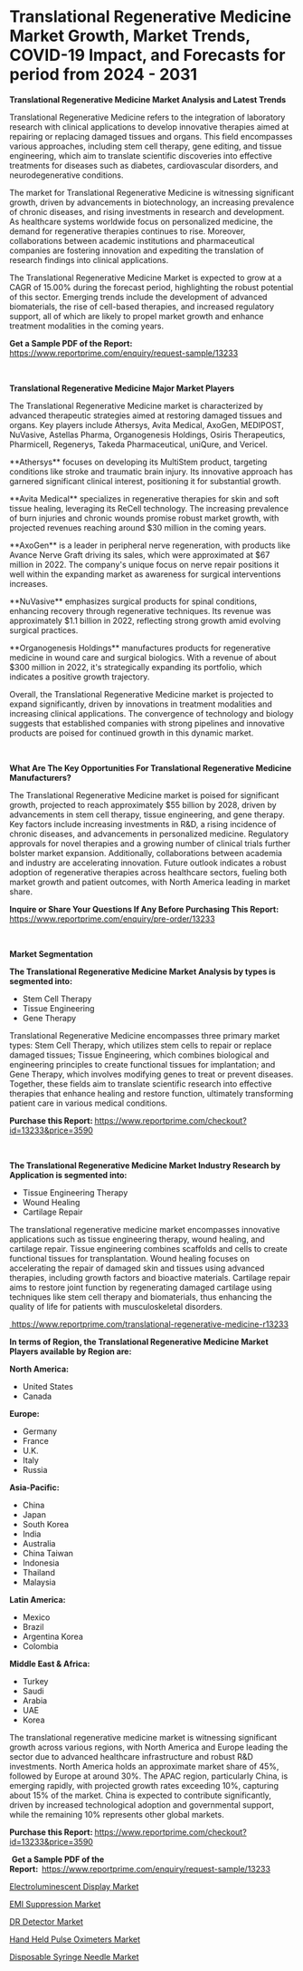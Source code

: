 <p><h1>Translational Regenerative Medicine Market Growth, Market Trends, COVID-19 Impact, and Forecasts for period from 2024 - 2031</h1></p><p><strong>Translational Regenerative Medicine Market Analysis and Latest Trends</strong></p>
<p><p>Translational Regenerative Medicine refers to the integration of laboratory research with clinical applications to develop innovative therapies aimed at repairing or replacing damaged tissues and organs. This field encompasses various approaches, including stem cell therapy, gene editing, and tissue engineering, which aim to translate scientific discoveries into effective treatments for diseases such as diabetes, cardiovascular disorders, and neurodegenerative conditions.</p><p>The market for Translational Regenerative Medicine is witnessing significant growth, driven by advancements in biotechnology, an increasing prevalence of chronic diseases, and rising investments in research and development. As healthcare systems worldwide focus on personalized medicine, the demand for regenerative therapies continues to rise. Moreover, collaborations between academic institutions and pharmaceutical companies are fostering innovation and expediting the translation of research findings into clinical applications.</p><p>The Translational Regenerative Medicine Market is expected to grow at a CAGR of 15.00% during the forecast period, highlighting the robust potential of this sector. Emerging trends include the development of advanced biomaterials, the rise of cell-based therapies, and increased regulatory support, all of which are likely to propel market growth and enhance treatment modalities in the coming years.</p></p>
<p><strong>Get a Sample PDF of the Report:&nbsp;</strong> <a href="https://www.reportprime.com/enquiry/request-sample/13233?utm_campaign=1113&utm_medium=2&utm_source=Github&utm_content=ia&utm_term=25122024&utm_id=translational-regenerative-medicine">https://www.reportprime.com/enquiry/request-sample/13233</a></p>
<p>&nbsp;</p>
<p><strong>Translational Regenerative Medicine Major Market Players</strong></p>
<p><p>The Translational Regenerative Medicine market is characterized by advanced therapeutic strategies aimed at restoring damaged tissues and organs. Key players include Athersys, Avita Medical, AxoGen, MEDIPOST, NuVasive, Astellas Pharma, Organogenesis Holdings, Osiris Therapeutics, Pharmicell, Regenerys, Takeda Pharmaceutical, uniQure, and Vericel.</p><p>**Athersys** focuses on developing its MultiStem product, targeting conditions like stroke and traumatic brain injury. Its innovative approach has garnered significant clinical interest, positioning it for substantial growth. </p><p>**Avita Medical** specializes in regenerative therapies for skin and soft tissue healing, leveraging its ReCell technology. The increasing prevalence of burn injuries and chronic wounds promise robust market growth, with projected revenues reaching around $30 million in the coming years. </p><p>**AxoGen** is a leader in peripheral nerve regeneration, with products like Avance Nerve Graft driving its sales, which were approximated at $67 million in 2022. The company's unique focus on nerve repair positions it well within the expanding market as awareness for surgical interventions increases.</p><p>**NuVasive** emphasizes surgical products for spinal conditions, enhancing recovery through regenerative techniques. Its revenue was approximately $1.1 billion in 2022, reflecting strong growth amid evolving surgical practices.</p><p>**Organogenesis Holdings** manufactures products for regenerative medicine in wound care and surgical biologics. With a revenue of about $300 million in 2022, it's strategically expanding its portfolio, which indicates a positive growth trajectory.</p><p>Overall, the Translational Regenerative Medicine market is projected to expand significantly, driven by innovations in treatment modalities and increasing clinical applications. The convergence of technology and biology suggests that established companies with strong pipelines and innovative products are poised for continued growth in this dynamic market.</p></p>
<p>&nbsp;</p>
<p><strong>What Are The Key Opportunities For Translational Regenerative Medicine Manufacturers?</strong></p>
<p><p>The Translational Regenerative Medicine market is poised for significant growth, projected to reach approximately $55 billion by 2028, driven by advancements in stem cell therapy, tissue engineering, and gene therapy. Key factors include increasing investments in R&D, a rising incidence of chronic diseases, and advancements in personalized medicine. Regulatory approvals for novel therapies and a growing number of clinical trials further bolster market expansion. Additionally, collaborations between academia and industry are accelerating innovation. Future outlook indicates a robust adoption of regenerative therapies across healthcare sectors, fueling both market growth and patient outcomes, with North America leading in market share.</p></p>
<p><strong>Inquire or Share Your Questions If Any Before Purchasing This Report:</strong> <a href="https://www.reportprime.com/enquiry/pre-order/13233?utm_campaign=1113&utm_medium=2&utm_source=Github&utm_content=ia&utm_term=25122024&utm_id=translational-regenerative-medicine">https://www.reportprime.com/enquiry/pre-order/13233</a></p>
<p>&nbsp;</p>
<p><strong>Market Segmentation</strong></p>
<p><strong>The Translational Regenerative Medicine Market Analysis by types is segmented into:</strong></p>
<p><ul><li>Stem Cell Therapy</li><li>Tissue Engineering</li><li>Gene Therapy</li></ul></p>
<p><p>Translational Regenerative Medicine encompasses three primary market types: Stem Cell Therapy, which utilizes stem cells to repair or replace damaged tissues; Tissue Engineering, which combines biological and engineering principles to create functional tissues for implantation; and Gene Therapy, which involves modifying genes to treat or prevent diseases. Together, these fields aim to translate scientific research into effective therapies that enhance healing and restore function, ultimately transforming patient care in various medical conditions.</p></p>
<p><strong>Purchase this Report:&nbsp;</strong><a href="https://www.reportprime.com/checkout?id=13233&price=3590&utm_campaign=1113&utm_medium=2&utm_source=Github&utm_content=ia&utm_term=25122024&utm_id=translational-regenerative-medicine">https://www.reportprime.com/checkout?id=13233&price=3590</a></p>
<p>&nbsp;</p>
<p><strong>The Translational Regenerative Medicine Market Industry Research by Application is segmented into:</strong></p>
<p><ul><li>Tissue Engineering Therapy</li><li>Wound Healing</li><li>Cartilage Repair</li></ul></p>
<p><p>The translational regenerative medicine market encompasses innovative applications such as tissue engineering therapy, wound healing, and cartilage repair. Tissue engineering combines scaffolds and cells to create functional tissues for transplantation. Wound healing focuses on accelerating the repair of damaged skin and tissues using advanced therapies, including growth factors and bioactive materials. Cartilage repair aims to restore joint function by regenerating damaged cartilage using techniques like stem cell therapy and biomaterials, thus enhancing the quality of life for patients with musculoskeletal disorders.</p></p>
<p><a href="https://www.reportprime.com/translational-regenerative-medicine-r13233?utm_campaign=1113&utm_medium=2&utm_source=Github&utm_content=ia&utm_term=25122024&utm_id=translational-regenerative-medicine">&nbsp;https://www.reportprime.com/translational-regenerative-medicine-r13233</a></p>
<p><strong>In terms of Region, the Translational Regenerative Medicine Market Players available by Region are:</strong></p>
<p>
    <p> <strong> North America: </strong>
        <ul>
            <li>United States</li>
            <li>Canada</li>
        </ul>
        </p> 
    <p> <strong> Europe: </strong>
        <ul>
            <li>Germany</li>
            <li>France</li>
            <li>U.K.</li>
            <li>Italy</li>
            <li>Russia</li>
        </ul>
        </p> 
    <p> <strong> Asia-Pacific: </strong>
        <ul>
            <li>China</li>
            <li>Japan</li>
            <li>South Korea</li>
            <li>India</li>
            <li>Australia</li>
            <li>China Taiwan</li>
            <li>Indonesia</li>
            <li>Thailand</li>
            <li>Malaysia</li>
        </ul>
        </p> 
    <p> <strong> Latin America: </strong>
        <ul>
            <li>Mexico</li>
            <li>Brazil</li>
            <li>Argentina Korea</li>
            <li>Colombia</li>
        </ul>
        </p> 
    <p> <strong> Middle East & Africa: </strong>
        <ul>
            <li>Turkey</li>
            <li>Saudi</li>
            <li>Arabia</li>
            <li>UAE</li>
            <li>Korea</li>
        </ul>
    </p>
    </p>
<p><p>The translational regenerative medicine market is witnessing significant growth across various regions, with North America and Europe leading the sector due to advanced healthcare infrastructure and robust R&D investments. North America holds an approximate market share of 45%, followed by Europe at around 30%. The APAC region, particularly China, is emerging rapidly, with projected growth rates exceeding 10%, capturing about 15% of the market. China is expected to contribute significantly, driven by increased technological adoption and governmental support, while the remaining 10% represents other global markets.</p></p>
<p><strong>Purchase this Report: </strong><a href="https://www.reportprime.com/checkout?id=13233&price=3590&utm_campaign=1113&utm_medium=2&utm_source=Github&utm_content=ia&utm_term=25122024&utm_id=translational-regenerative-medicine">https://www.reportprime.com/checkout?id=13233&price=3590</a></p>
<p>&nbsp;<strong>Get a Sample PDF of the Report:&nbsp;&nbsp;</strong><a href="https://www.reportprime.com/enquiry/request-sample/13233?utm_campaign=1113&utm_medium=2&utm_source=Github&utm_content=ia&utm_term=25122024&utm_id=translational-regenerative-medicine">https://www.reportprime.com/enquiry/request-sample/13233</a></p>
<p><strong></strong></p>
<p><p><a href="https://www.linkedin.com/pulse/comprehensive-study-electroluminescent-displaymarket-segmentation-cuyhf?utm_campaign=1113&utm_medium=2&utm_source=Github&utm_content=ia&utm_term=25122024&utm_id=translational-regenerative-medicine">Electroluminescent Display Market</a></p><p><a href="https://www.linkedin.com/pulse/emi-suppression-market-research-report-industry-growth-projected-d3waf?utm_campaign=1113&utm_medium=2&utm_source=Github&utm_content=ia&utm_term=25122024&utm_id=translational-regenerative-medicine">EMI Suppression Market</a></p><p><a href="https://www.linkedin.com/pulse/projected-revenue-market-growth-dr-detector-industry-vxinf?utm_campaign=1113&utm_medium=2&utm_source=Github&utm_content=ia&utm_term=25122024&utm_id=translational-regenerative-medicine">DR Detector Market</a></p><p><a href="https://github.com/triattwood9919/Market-Research-Report-List-1/blob/main/hand-held-pulse-oximeters-market.md?utm_campaign=1113&utm_medium=2&utm_source=Github&utm_content=ia&utm_term=25122024&utm_id=translational-regenerative-medicine">Hand Held Pulse Oximeters Market</a></p><p><a href="https://www.linkedin.com/pulse/competitive-landscape-disposable-syringe-needle-market-fcqcf?utm_campaign=1113&utm_medium=2&utm_source=Github&utm_content=ia&utm_term=25122024&utm_id=translational-regenerative-medicine">Disposable Syringe Needle Market</a></p></p>